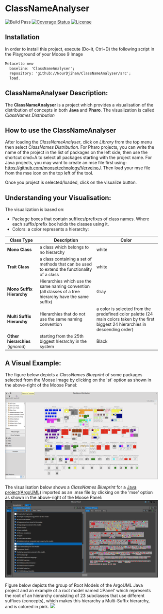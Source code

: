 # ClassNameAnalyser
![Build Pass](https://github.com/NourDjihan/ClassNameAnalyser/workflows/CI/badge.svg) 
[![Coverage Status](https://coveralls.io/repos/github/NourDjihan/ClassNameAnalyser/badge.svg?branch=master)](https://coveralls.io/github/NourDjihan/ClassNameAnalyser?branch=master)
[![License](https://img.shields.io/badge/license-MIT-blue.svg)](https://raw.githubusercontent.com/NourDjihan/ClassNameAnalyser/master/LICENSE)

## Installation

In order to install this project, execute (Do-it, Ctrl+D) the following script in the Playground of your Moose 9 Image

```Smalltalk
Metacello new
  baseline: 'ClassNameAnalyser';
  repository: 'github://NourDjihan/ClassNameAnalyser/src';
  load.
```
## ClassNameAnalyser Description:
The **ClassNameAnalyser** is a project which provides a visualisation of the distribution of concepts in both **Java** and **Pharo**. The visualization is called *ClassNames Distribution*


## How to use the ClassNameAnalyser
After loading the *ClassNameAnalyser*, click on *Library* from the top menu then select *ClassNames Distribution*.
For Pharo projects, you can write the name of the project in the list of packages on the left side, then use the shortcut cmd+A to select all packages starting with the project name.
For Java projects, you may want to create an mse file first using: https://github.com/moosetechnology/VerveineJ. Then load your mse file from the mse icon on the top left of the tool.

Once you project is selected/loaded, click on the visualize button.

## Understanding your Visualisation:
The visualization is based on:
- Package boxes that contain suffixes/prefixes of class names. Where each suffix/prefix box holds the classes using it.
- Colors: a color represents a hierarchy:

Class Type | Description | Color
--- | --- | --- |
**Mono Class** | a class which belongs to no hierarchy | white
**Trait Class** | a class containing a set of methods that can be used to extend the functionality of a class | white
**Mono Suffix Hierarchy** | Hierarchies which use the same naming convention (all classes of a tree hierarchy have the same suffix) | Gray
**Multi Suffix Hierarchy** | Hierarchies that do not use the same naming convention | a color is selected from the predefined color palette (24 main colors taken by the first biggest 24 hierarchies in descending order)
**Other hierarchies** (*ignored*) | starting from the 25th biggest hierarchy in the system | Black


## A Visual Example:
The figure below depicts a *ClassNames Blueprint* of some packages selected from the Moose Image by clicking on the 'st' option as shown in the above-right of the Moose Panel:

![](Images/MooseExample.png)


The visualisation below shows a *ClassNames Blueprint* for a [Java project(ArgoUML)](https://github.com/argouml-tigris-org) imported as an .mse file by clicking on the 'mse' option as shown in the above-right of the Moose Panel:
![](Images/JavaProject(ArgoUML).png)

Figure below depicts the group of Root Models of the ArgoUML Java project and an example of a root model named 'JPanel' which represents the root of an hierarchy consisting of 23 subclasses that use different suffixes (concepts), which makes this hierarchy a Multi-Suffix hierarchy, and is colored in pink.
![](Images/MooseExampleHighligh.png)





